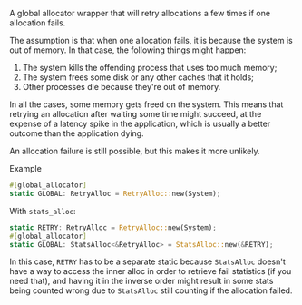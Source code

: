 A global allocator wrapper that will retry allocations a few times if one allocation fails.

The assumption is that when one allocation fails, it is because the system is out of memory. In that case, the following things might happen:
1. The system kills the offending process that uses too much memory;
2. The system frees some disk or any other caches that it holds;
3. Other processes die because they're out of memory.

In all the cases, some memory gets freed on the system. This means that retrying an allocation after waiting some time might succeed, at the expense of a latency spike in the application, which is usually a better outcome than the application dying.

An allocation failure is still possible, but this makes it more unlikely.

Example
```rs
#[global_allocator]
static GLOBAL: RetryAlloc = RetryAlloc::new(System);
```

With `stats_alloc`:
```rs
static RETRY: RetryAlloc = RetryAlloc::new(System);
#[global_allocator]
static GLOBAL: StatsAlloc<&RetryAlloc> = StatsAlloc::new(&RETRY);
```
In this case, `RETRY` has to be a separate static because `StatsAlloc` doesn't have a way to access the inner alloc in order to retrieve fail statistics (if you need that), and having it in the inverse order might result in some stats being counted wrong due to `StatsAlloc` still counting if the allocation failed.
